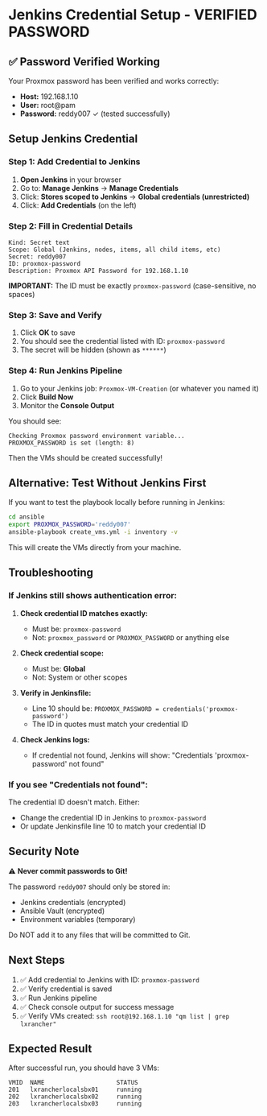 # Jenkins Credential Setup - VERIFIED PASSWORD

## ✅ Password Verified Working

Your Proxmox password has been verified and works correctly:
- **Host:** 192.168.1.10
- **User:** root@pam
- **Password:** reddy007 ✓ (tested successfully)

## Setup Jenkins Credential

### Step 1: Add Credential to Jenkins

1. **Open Jenkins** in your browser
2. Go to: **Manage Jenkins** → **Manage Credentials**
3. Click: **Stores scoped to Jenkins** → **Global credentials (unrestricted)**
4. Click: **Add Credentials** (on the left)

### Step 2: Fill in Credential Details

```
Kind: Secret text
Scope: Global (Jenkins, nodes, items, all child items, etc)
Secret: reddy007
ID: proxmox-password
Description: Proxmox API Password for 192.168.1.10
```

**IMPORTANT:** The ID must be exactly `proxmox-password` (case-sensitive, no spaces)

### Step 3: Save and Verify

1. Click **OK** to save
2. You should see the credential listed with ID: `proxmox-password`
3. The secret will be hidden (shown as `******`)

### Step 4: Run Jenkins Pipeline

1. Go to your Jenkins job: `Proxmox-VM-Creation` (or whatever you named it)
2. Click **Build Now**
3. Monitor the **Console Output**

You should see:
```
Checking Proxmox password environment variable...
PROXMOX_PASSWORD is set (length: 8)
```

Then the VMs should be created successfully!

## Alternative: Test Without Jenkins First

If you want to test the playbook locally before running in Jenkins:

```bash
cd ansible
export PROXMOX_PASSWORD='reddy007'
ansible-playbook create_vms.yml -i inventory -v
```

This will create the VMs directly from your machine.

## Troubleshooting

### If Jenkins still shows authentication error:

1. **Check credential ID matches exactly:**
   - Must be: `proxmox-password`
   - Not: `proxmox_password` or `PROXMOX_PASSWORD` or anything else

2. **Check credential scope:**
   - Must be: **Global**
   - Not: System or other scopes

3. **Verify in Jenkinsfile:**
   - Line 10 should be: `PROXMOX_PASSWORD = credentials('proxmox-password')`
   - The ID in quotes must match your credential ID

4. **Check Jenkins logs:**
   - If credential not found, Jenkins will show: "Credentials 'proxmox-password' not found"

### If you see "Credentials not found":

The credential ID doesn't match. Either:
- Change the credential ID in Jenkins to `proxmox-password`
- Or update Jenkinsfile line 10 to match your credential ID

## Security Note

⚠️ **Never commit passwords to Git!**

The password `reddy007` should only be stored in:
- Jenkins credentials (encrypted)
- Ansible Vault (encrypted)
- Environment variables (temporary)

Do NOT add it to any files that will be committed to Git.

## Next Steps

1. ✅ Add credential to Jenkins with ID: `proxmox-password`
2. ✅ Verify credential is saved
3. ✅ Run Jenkins pipeline
4. ✅ Check console output for success message
5. ✅ Verify VMs created: `ssh root@192.168.1.10 "qm list | grep lxrancher"`

## Expected Result

After successful run, you should have 3 VMs:

```
VMID  NAME                    STATUS
201   lxrancherlocalsbx01     running
202   lxrancherlocalsbx02     running
203   lxrancherlocalsbx03     running
```
